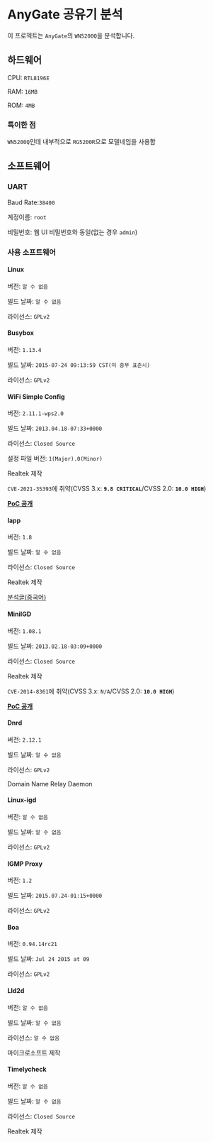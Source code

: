 # AnyGate 공유기 분석
이 프로젝트는 `AnyGate`의 `WN5200Q`을 분석합니다.
## 하드웨어
CPU: `RTL8196E`

RAM: `16MB`

ROM: `4MB`

### 특이한 점
`WN5200Q`인데 내부적으로 `RG5200R`으로 모델네임을 사용함

## 소프트웨어
### UART
Baud Rate:`38400`

계정이름: `root`

비밀번호: 웹 UI 비밀번호와 동일(없는 경우 `admin`)

### 사용 소프트웨어
#### Linux
버전: `알 수 없음`

빌드 날짜: `알 수 없음`

라이선스: `GPLv2`

#### Busybox
버전: `1.13.4`

빌드 날짜: `2015-07-24 09:13:59 CST(미 중부 표준시)`

라이선스: `GPLv2`

#### WiFi Simple Config
버전: `2.11.1-wps2.0`

빌드 날짜: `2013.04.18-07:33+0000`

라이선스: `Closed Source`

설정 파일 버전: `1(Major).0(Minor)`

Realtek 제작

`CVE-2021-35393`에 취약(CVSS 3.x: **`9.8 CRITICAL`**/CVSS 2.0: **`10.0 HIGH`**)

**[PoC 공개](https://www.exploit-db.com/exploits/37169)**

#### Iapp
버전: `1.8`

빌드 날짜: `알 수 없음`

라이선스: `Closed Source`

Realtek 제작

[분석글(중국어)](https://blog.csdn.net/wgl307293845/article/details/117359675)

#### MiniIGD
버전: `1.08.1`

빌드 날짜: `2013.02.18-03:09+0000`

라이선스: `Closed Source`

Realtek 제작

`CVE-2014-8361`에 취약(CVSS 3.x: `N/A`/CVSS 2.0: **`10.0 HIGH`**)

**[PoC 공개](https://onekey.com/blog/advisory-multiple-issues-realtek-sdk-iot-supply-chain/)**

#### Dnrd
버전: `2.12.1`

빌드 날짜: `알 수 없음`

라이선스: `GPLv2`

Domain Name Relay Daemon

#### Linux-igd
버전: `알 수 없음`

빌드 날짜: `알 수 없음`

라이선스: `GPLv2`

#### IGMP Proxy
버전: `1.2`

빌드 날짜: `2015.07.24-01:15+0000`

라이선스: `GPLv2`

#### Boa
버전: `0.94.14rc21`
 
빌드 날짜: `Jul 24 2015 at 09`
 
라이선스: `GPLv2`
 
#### Lld2d
버전: `알 수 없음`

빌드 날짜: `알 수 없음`

라이선스: `알 수 없음`

마이크로소프트 제작

#### Timelycheck
버전: `알 수 없음`

빌드 날짜: `알 수 없음`

라이선스: `Closed Source`

Realtek 제작
